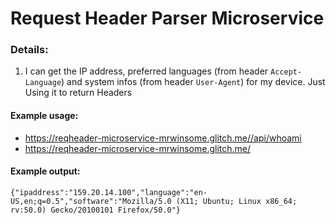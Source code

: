 # Request Header Parser Microservice

### Details:

1.  I can get the IP address, preferred languages (from header `Accept-Language`) and system infos (from header `User-Agent`) for my device. Just Using it to return Headers

#### Example usage:

*   https://reqheader-microservice-mrwinsome.glitch.me//api/whoami
*   https://reqheader-microservice-mrwinsome.glitch.me/

#### Example output:

`{"ipaddress":"159.20.14.100","language":"en-US,en;q=0.5","software":"Mozilla/5.0 (X11; Ubuntu; Linux x86_64; rv:50.0) Gecko/20100101 Firefox/50.0"}`